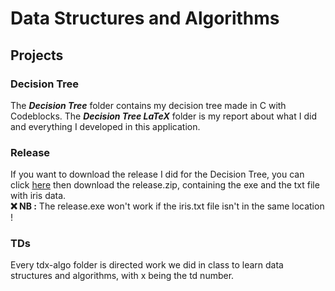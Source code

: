 # Data Structures and Algorithms
## Projects
### Decision Tree
The ***Decision Tree*** folder contains my decision tree made in C with Codeblocks. The ***Decision Tree LaTeX*** folder is my report about what I did
and everything I developed in this application.
### Release
If you want to download the release I did for the Decision Tree, you can click [here](https://github.com/nickxla/StructuresAlgo/blob/master/Release/release.zip) then download the release.zip, containing the exe and the txt file with iris data.  
**:x: NB :** The release.exe won't work if the iris.txt file isn't in the same location !
### TDs
Every tdx-algo folder is directed work we did in class to learn data structures and algorithms, with x being the td number.
